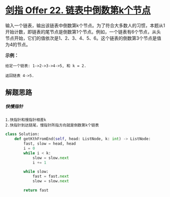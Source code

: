 # [剑指 Offer 22. 链表中倒数第k个节点](https://leetcode-cn.com/problems/lian-biao-zhong-dao-shu-di-kge-jie-dian-lcof/)

输入一个链表，输出该链表中倒数第k个节点。为了符合大多数人的习惯，本题从1开始计数，即链表的尾节点是倒数第1个节点。例如，一个链表有6个节点，从头节点开始，它们的值依次是1、2、3、4、5、6。这个链表的倒数第3个节点是值为4的节点。

 

**示例：**

```
给定一个链表: 1->2->3->4->5, 和 k = 2.

返回链表 4->5.
```



## **解题思路**

##### 快慢指针

```
1.快指针和慢指针相差k
2.快指针到达链尾，慢指针所指方向就是倒数第k个链表
```

```python
class Solution:
    def getKthFromEnd(self, head: ListNode, k: int) -> ListNode:
        fast, slow = head, head
        i = 0
        while i < k:
            slow = slow.next
            i += 1

        while slow:
            fast = fast.next
            slow = slow.next

        return fast
```



